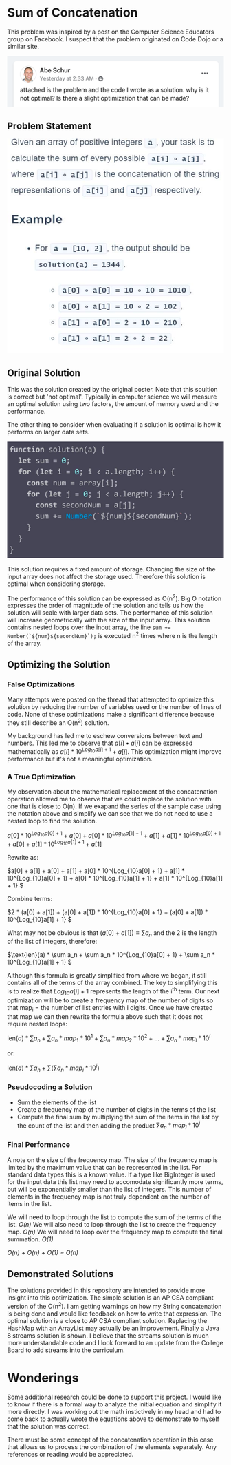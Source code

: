 # Sum of Concatenation
This problem was inspired by a post on the Computer Science Educators group on Facebook. I suspect that the problem originated on Code Dojo or a similar site.

![img.png](img.png)

## Problem Statement

![img_1.png](img_1.png)

## Original Solution

This was the solution created by the original poster. Note that this soultion is correct but 'not optimal'. Typically in computer science we will measure an optimal solution using two factors, the amount of memory used and the performance.

The other thing to consider when evaluating if a solution is optimal is how it performs on larger data sets. 

![img_2.png](img_2.png)

This solution requires a fixed amount of storage. Changing the size of the input array does not affect the storage used. Therefore this solution is optimal when considering storage.

The performance of this solution can be expressed as O(n<sup>2</sup>). Big O notation expresses the order of magnitude of the solution and tells us how the solution will scale with larger data sets. The performance of this solution will increase geometrically with the size of the input array. This solution contains nested loops over the inout array, the line ```sum += Number(`${num}${secondNum}`);``` is executed n<sup>2</sup> times where n is the length of the array.

## Optimizing the Solution

### False Optimizations

Many attempts were posted on the thread that attempted to optimize this solution by reducing the number of variables used or the number of lines of code. None of these optimizations make a significant difference because they still describe an O(n<sup>2</sup>) solution.

My background has led me to eschew conversions between text and numbers. This led me to observe that $a[i] • a[j]$ can be expressed mathematically as $a[i] * 10^{Log_{10}a[j] + 1} + a[j]$. This optimization might improve performance but it's not a meaningful optimization.

### A True Optimization

My observation about the mathematical replacement of the concatenation operation allowed me to observe that we could replace the solution with one that is close to O(n). If we exapand the series of the sample case using the notation above and simplify we can see that we do not need to use a nested loop to find the solution.

  $a[0] * 10^{Log_{10}a[0] + 1} + a[0] + a[0] * 10^{Log_{10}a[1] + 1} + a[1] + a[1] * 10^{Log_{10}a[0] + 1} + a[0] + a[1] * 10^{Log_{10}a[1] + 1} + a[1]$
  
Rewrite as: 

  $a[0] + a[1] + a[0] + a[1] + a[0] * 10^{Log_{10}a[0] + 1} +  a[1] * 10^{Log_{10}a[0] + 1} + a[0] * 10^{Log_{10}a[1] + 1} +  a[1] * 10^{Log_{10}a[1] + 1} $
  
Combine terms:

 $2 * (a[0] + a[1]) + (a[0] + a[1]) * 10^{Log_{10}a[0] + 1} +  (a[0] + a[1]) * 10^{Log_{10}a[1] + 1} $
 
What may not be obvious is that $(a[0] + a[1]) \equiv \sum a_n$ and the 2 is the length of the list of integers, therefore:

 $\text{len}(a) * \sum a_n + \sum a_n * 10^{Log_{10}a[0] + 1} +  \sum a_n * 10^{Log_{10}a[1] + 1} $
 
 Although this formula is greatly simplified from where we began, it still contains all of the terms of the array combined. The key to simplifying this is to realize that $Log_{10}a[i] + 1$ represents the length of the i<sup>th</sup> term. Our next optimization will be to create a frequency map of the number of digits so that map<sub>i</sub> = the number of list entries with i digits. Once we have created that map we can then rewrite the formula above such that it does not require nested loops:
 
  $\text{len}(a) * \sum a_n + \sum a_n * map_1 * 10^{1} + \sum a_n * map_2 * 10^{2} + ... + \sum a_n * map_l * 10^{l}$

or:

  $\text{len}(a) * \sum a_n + \sum {(\sum a_n * map_i * 10^{i})}$
  
### Pseudocoding a Solution

* Sum the elements of the list
* Create a frequency map of the number of digits in the terms of the list
* Compute the final sum by multiplying the sum of the items in the list by the count of the list and then adding the product $\sum a_n * map_i * 10^{i}$

### Final Performance

A note on the size of the frequency map. The size of the frequency map is limited by the maximum value that can be represented in the list. For standard data types this is a known value. If a type like BigInteger is used for the input data this list may need to accomodate significantly more terms, but will be exponentially smaller than the list of integers. This number of elements in the frequency map is not truly dependent on the number of items in the list.

We will need to loop through the list to compute the sum of the terms of the list. *O(n)*
We will also need to loop through the list to create the frequency map. *O(n)*
We will need to loop over the frequency map to compute the final summation. *O(1)*

*O(n) + O(n) + O(1) = O(n)*

## Demonstrated Solutions

The solutions provided in this repository are intended to provide more insight into this optimization. The simple solution is an AP CSA compliant version of the O(n<sup>2</sup>). I am getting warnings on how my String concatenation is being done and would like feedback on how to write that expression. The optimal solution is a close to AP CSA compliant solution. Replacing the HashMap with an ArrayList may actually be an improvement. Finally a Java 8 streams solution is shown. I believe that the streams solution is much more understandable code and I look forward to an update from the College Board to add streams into the curriculum.

# Wonderings

Some additional research could be done to support this project. I would like to know if there is a formal way to analyze the initial equation and simplify it more directly. I was working out the math instictively in my head and had to come back to actually wrote the equations above to demonstrate to myself that the solution was correct.

There must be some concept of the concatenation operation in this case that allows us to process the combination of the elements separately. Any references or reading would be appreciated.
